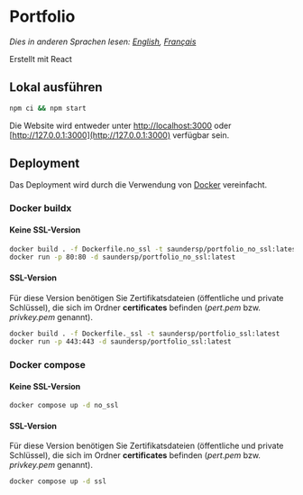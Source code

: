 # Portfolio

_Dies in anderen Sprachen lesen: [English](README.md), [Français](README.fr.md)_

Erstellt mit React

## Lokal ausführen

```bash
npm ci && npm start
```

Die Website wird entweder unter [http://localhost:3000](http://localhost:3000) oder [http://127.0.0.1:3000](http://127.0.0.1:3000) verfügbar sein.

## Deployment

Das Deployment wird durch die Verwendung von [Docker](https://docs.docker.com/) vereinfacht.

### Docker buildx

#### Keine SSL-Version

```bash
docker build . -f Dockerfile.no_ssl -t saundersp/portfolio_no_ssl:latest
docker run -p 80:80 -d saundersp/portfolio_no_ssl:latest
```

#### SSL-Version

Für diese Version benötigen Sie Zertifikatsdateien (öffentliche und private Schlüssel), die sich im Ordner **certificates** befinden (_pert.pem_ bzw. _privkey.pem_ genannt).

```bash
docker build . -f Dockerfile._ssl -t saundersp/portfolio_ssl:latest
docker run -p 443:443 -d saundersp/portfolio_ssl:latest
```

### Docker compose

#### Keine SSL-Version

```bash
docker compose up -d no_ssl
```

#### SSL-Version

Für diese Version benötigen Sie Zertifikatsdateien (öffentliche und private Schlüssel), die sich im Ordner **certificates** befinden (_pert.pem_ bzw. _privkey.pem_ genannt).

```bash
docker compose up -d ssl
```
